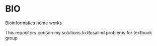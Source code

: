 # BIO
Bioinformatics home works

This repository contain my solutions to Rosalind problems for textbook group
